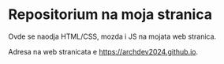 # Repositorium na moja stranica

Ovde se naodja HTML/CSS, mozda i JS na mojata web stranica.

Adresa na web stranicata e https://archdev2024.github.io.